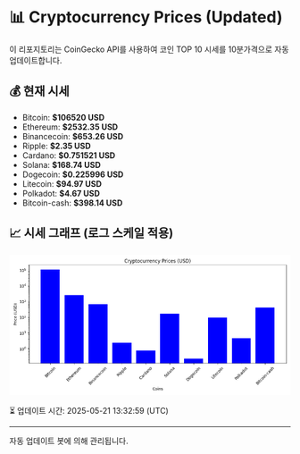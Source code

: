 
# 📊 Cryptocurrency Prices (Updated)

이 리포지토리는 CoinGecko API를 사용하여 코인 TOP 10 시세를 10분가격으로 자동 업데이트합니다.

## 💰 현재 시세
- Bitcoin: **$106520 USD**
- Ethereum: **$2532.35 USD**
- Binancecoin: **$653.26 USD**
- Ripple: **$2.35 USD**
- Cardano: **$0.751521 USD**
- Solana: **$168.74 USD**
- Dogecoin: **$0.225996 USD**
- Litecoin: **$94.97 USD**
- Polkadot: **$4.67 USD**
- Bitcoin-cash: **$398.14 USD**

## 📈 시세 그래프 (로그 스케일 적용)
![Crypto Prices](crypto_prices.png)

⏳ 업데이트 시간: 2025-05-21 13:32:59 (UTC)

---
자동 업데이트 봇에 의해 관리됩니다.
